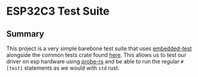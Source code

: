 # ESP32C3 Test Suite

## Summary

This project is a very simple barebone test suite that uses [embedded-test](https://github.com/probe-rs/embedded-test) alongside the common tests crate found [here](../../tests-common/README.md). This allows us to test our driver on esp hardware using [probe-rs](https://github.com/probe-rs/probe-rs) and be able to run the regular `#[test]` statements as we would with `std` rust.
